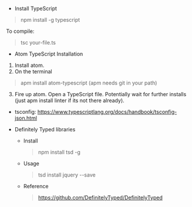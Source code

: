 - Install TypeScript
> npm install -g typescript

To compile:
> tsc your-file.ts

- Atom TypeScript Installation
1. Install atom.
2. On the terminal
  > apm install atom-typescript (apm needs git in your path)
3. Fire up atom. Open a TypeScript file. Potentially wait for further installs (just apm install linter if its not there already).

- tsconfig:
https://www.typescriptlang.org/docs/handbook/tsconfig-json.html

- Definitely Typed libraries
  - Install
    > npm install tsd -g

  - Usage
    > tsd install jquery --save

  - Reference
    > https://github.com/DefinitelyTyped/DefinitelyTyped
